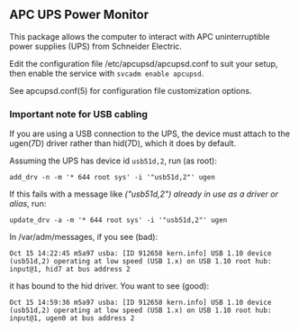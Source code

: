 ## APC UPS Power Monitor

This package allows the computer to interact with APC uninterruptible
power supplies (UPS) from Schneider Electric.

Edit the configuration file /etc/apcupsd/apcupsd.conf to suit your
setup, then enable the service with `svcadm enable apcupsd`.

See apcupsd.conf(5) for configuration file customization options.

### Important note for USB cabling

If you are using a USB connection to the UPS, the device must attach
to the ugen(7D) driver rather than hid(7D), which it does by default.

Assuming the UPS has device id `usb51d,2`, run (as root):

    add_drv -n -m '* 644 root sys' -i '"usb51d,2"' ugen

If this fails with a message like *("usb51d,2") already in use as a
driver or alias*, run:

    update_drv -a -m '* 644 root sys' -i '"usb51d,2"' ugen

In /var/adm/messages, if you see (bad):

    Oct 15 14:22:45 m5a97 usba: [ID 912658 kern.info] USB 1.10 device (usb51d,2) operating at low speed (USB 1.x) on USB 1.10 root hub: input@1, hid7 at bus address 2

it has bound to the hid driver.  You want to see (good):

    Oct 15 14:59:36 m5a97 usba: [ID 912658 kern.info] USB 1.10 device (usb51d,2) operating at low speed (USB 1.x) on USB 1.10 root hub: input@1, ugen0 at bus address 2

